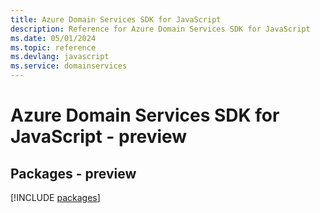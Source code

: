 ```yaml
---
title: Azure Domain Services SDK for JavaScript
description: Reference for Azure Domain Services SDK for JavaScript
ms.date: 05/01/2024
ms.topic: reference
ms.devlang: javascript
ms.service: domainservices
---
```

# Azure Domain Services SDK for JavaScript - preview
## Packages - preview
[!INCLUDE [packages](domain-services-index.md)]